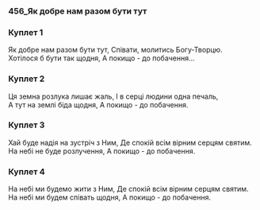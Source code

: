 ### 456_Як добре нам разом бути тут
### Куплет 1
Як добре нам разом бути тут, Співати, молитись Богу-Творцю. <br/>Хотілося б бути так щодня, А покищо - до побачення...
### Куплет 2
Ця земна розлука лишає жаль, І в серці людини одна печаль, <br/>А тут на землі біда щодня, А покищо - до побачення.
### Куплет 3
Хай буде надія на зустріч з Ним, Де спокій всім вірним серцям святим. <br/>На небі не буде розлучення, А покищо - до побачення.
### Куплет 4
На небі ми будемо жити з Ним, Де спокій всім вірним серцям святим. <br/>На небі ми будем співать щодня, А покищо - до побачення.
